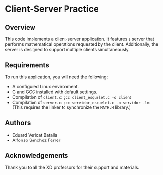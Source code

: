 # Client-Server Practice

## Overview

This code implements a client-server application. It features a server that performs mathematical operations requested by the client. Additionally, the server is designed to support multiple clients simultaneously.

## Requirements

To run this application, you will need the following:

*   A configured Linux environment.
*   C and GCC installed with default settings.
*   Compilation of `client.c`: `gcc client_esquelet.c -o client`
*   Compilation of `server.c`: `gcc servidor_esquelet.c -o servidor -lm` (This requires the linker to synchronize the `MATH.H` library.)

## Authors

*   Eduard Vericat Batalla
*   Alfonso Sanchez Ferrer

## Acknowledgements

Thank you to all the XD professors for their support and materials.
